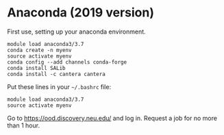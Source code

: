 # Anaconda (2019 version)

First use, setting up your anaconda environment.
```
module load anaconda3/3.7
conda create -n myenv
source activate myenv
conda config --add channels conda-forge
conda install SALib
conda install -c cantera cantera
```


Put these lines in your `~/.bashrc` file:
```
module load anaconda3/3.7
source activate myenv
```

Go to https://ood.discovery.neu.edu/ and log in. Request a job for no more than 1 hour.

